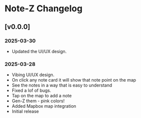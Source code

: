 # Note-Z Changelog

## [v0.0.0]

### 2025-03-30

- Updated the UI/UX design.

### 2025-03-28

- Vibing UI/UX design.
- On click any note card it will show that note point on the map
- See the notes in a way that is easy to understand
- Fixed a lof of bugs.
- Tap on the map to add a note
- Gen-Z them - pink colors!
- Added Mapbox map integration
- Initial release